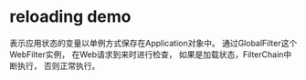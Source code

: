 # reloading demo

 表示应用状态的变量以单例方式保存在Application对象中。
 通过GlobalFilter这个WebFilter实例， 在Web请求到来时进行检查，
 如果是加载状态，FilterChain中断执行， 否则正常执行。
 